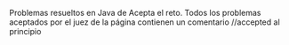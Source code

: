Problemas resueltos en Java de Acepta el reto. Todos los problemas aceptados por el juez de la página contienen un comentario //accepted al principio
